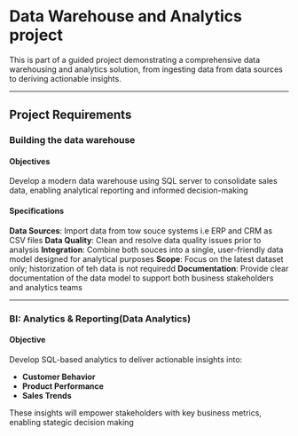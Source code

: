 # Data Warehouse and Analytics project

This is part of a guided project demonstrating a comprehensive data warehousing and analytics solution, from ingesting data from data sources to deriving actionable insights.

---
## Project Requirements
### Building the data warehouse
#### Objectives
Develop a modern data warehouse using SQL server to consolidate sales data, enabling analytical reporting and informed decision-making
#### Specifications
**Data Sources**: Import data from tow souce systems i.e ERP and CRM as CSV files
**Data Quality**: Clean and resolve data quality issues prior to analysis
**Integration**: Combine both souces into a single, user-friendly data model designed for analytical purposes
**Scope**: Focus on the latest dataset only; historization of teh data is not requiredd
**Documentation**: Provide clear documentation of the data model to support both business stakeholders and analytics teams

---

### BI: Analytics & Reporting(Data Analytics)
#### Objective
Develop SQL-based analytics to deliver actionable insights into:
- **Customer Behavior**
- **Product Performance**
- **Sales Trends**

These insights will empower stakeholders with key business metrics, enabling stategic decision making
